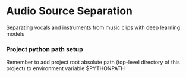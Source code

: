 # Audio Source Separation
Separating vocals and instruments from music clips with deep learning models

### Project python path setup
Remember to add project root absolute path (top-level directory of this project) to environment variable $PYTHONPATH